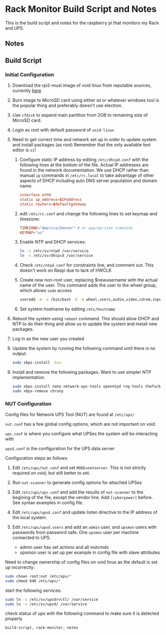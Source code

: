 <h1 id="top">Rack Monitor Build Script and Notes</h1>

This is the build script and notes for the raspberry pi that monitors my Rack
and UPS.

<h2 id="notes">Notes</h2>

<h2 id="build-script">Build Script</h2>

<h3 id="initial-configuration">Initial Configuration</h3>

1.	Download the rpi2-musl image of void linux from reputable sources, currently
	[here](https://alpha.de.repo.voidlinux.org/live/current/)

2.	Burn image to MicroSD card using either `dd` or whatever windows tool is the
	popular thing and preferably doesn't use electron.

3.	Use `cfdisk` to expand main partition from 2GB to remaining size of MicroSD
	card.

4.	Login as root with default password of `void-linux`

5.	Need to get correct time and network set up in order to update system and
	install packages (as root) Remember that the only available text editor is
	`vi`!

	1.	Configure static IP address by editing `/etc/dhcpd.conf` with the
		following lines at the bottom of the file.  Actual IP addresses are
		found in the network documentation.  We use DHCP rather than manual
		`ip` commands in `/etc/rc.local` to take advantage of other aspects of
		DHCP including auto DNS server population and domain name.

		```conf
		interface eth0
		static ip_address=$IPaddress
		static routers=$defaultgateway
		```

	2.	edit `/etc/rc.conf` and change the following lines to set keymap and
		timezone:

		```conf
		TIMEZONE="America/Denver" # or appropriate timezone
		KEYMAP="us"
		```

	3.	Enable NTP and DHCP services:

		```bash
		ln -s /etc/sv/ntpd /var/service
		ln -s /etc/sv/dhcpcd /var/service
		```

	4.	Check `/etc/ntpd.conf` for constraints line, and comment out. This
		doesn't work on Raspi due to lack of HWCLK

	5.	Create new non-root user, replacing $newusername with the actual name
		of the user. This command adds the user to the wheel group, which
		allows `sudo` access

		```bash
		useradd -m -s /bin/bash -U -G wheel,users,audio,video,cdrom,input $newusername
		```

	6.	Set system hostname by editing `/etc/hostname`

6.	Reboot the system using `reboot` command. This should allow DHCP and NTP to
	do their thing and allow us to update the system and install new packages.

7.	Log in as the new user you created

8.	Update the system by running the following command until there is no output.

	```bash
	sudo xbps-install -Svu
	```

9.	Install and remove the following packages. Want to use simpler NTP
	implementation.

	```bash
	sudo xbps-install nano network-ups-tools openntpd rng-tools thefuck vim htop
	sudo xbps-remove chrony
	```

<h3 id="nut-config">NUT Configuration</h3>

Config files for Network UPS Tool (NUT) are found at `/etc/ups/`

`nut.conf` has a few global config options, which are not important on void.

`ups.conf` is where you configure what UPSes the system will be interacting
with

`upsd.conf` is the configuration for the UPS data server

Configuration steps as follows:

1.	Edit `/etc/ups/nut.conf` and set `MODE=netserver`. This is not strictly
	required on void, but still better to set.

2.	Run `nut-scanner` to generate config options for attached UPSes

3.	Edit `/etc/ups/ups.conf` and add the results of `nut-scanner` to the
	begining of the file, except the vendor line. Add `[cyberpower]` before.
	See syntax examples in config file.

4.	Edit `/etc/ups/upsd.conf` and update listen directive to the IP address of
	the local system.

5.	Edit `/etc/ups/upsd.users` and add an `admin` user, and `upsmon` users with
	passwords from password safe. One `upsmon` user per machine connected to
	UPS.

	-	admin user has set actions and all instcmds
	-	upsmon user is set up per example in config file with slave attributes

Need to change ownership of config files on void linux as the default is set up
incorrectly:

```bash
sudo chown root:nut /etc/ups/*
sudo chmod 640 /etc/ups/*
```

start the following services:

 ```bash
sudo ln -s /etc/sv/upsdrvctl/ /var/service
sudo ln -s /etc/sv/upsd/ /var/service
```

check status of ups with the following command to make sure it is detected
properly

```tags
build-script, rack-monitor, notes
```
